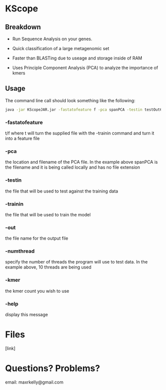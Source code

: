 <h1>KScope</h1>
<h2>Breakdown</h2>

* Run Sequence Analysis on your genes.

* Quick classification of a large metagenomic set

* Faster than BLASTing due to useage and storage inside of RAM

* Uses Principle Component Analysis (PCA) to analyze the importance of kmers

<h2>Usage</h2>

The command line call should look something like the following:

```bash
java -jar KScopeJAR.jar -fastatofeature f -pca spanPCA -testin testOut6.fasta -trainin trainOut6.fasta -out outfile3mer.fasta -numthread 10 -kmer 3
```

<h3>-fastatofeature</h3>

t/f where t will turn the supplied file with the -trainin command and turn it into a feature file


<h3>-pca</h3>

the location and filename of the PCA file. In the example above spanPCA is the filename and it is being called locally and has no file extension


<h3>-testin</h3>

the file that will be used to test against the training data


<h3>-trainin</h3>

the file that will be used to train the model


<h3>-out</h3>

the file name for the output file

<h3>-numthread</h3>

specify the number of threads the program will use to test data. In the example above, 10 threads are being used

<h3>-kmer</h3>

the kmer count you wish to use


<h3>-help</h3>
display this message

<h1>Files</h1>
[link]

<h1>Questions? Problems?</h1>
email: maxrkelly@gmail.com

[link]:(https://drive.google.com/open?id=0B81VTJn7f64-Ukg5bWVxeFlfa28)
